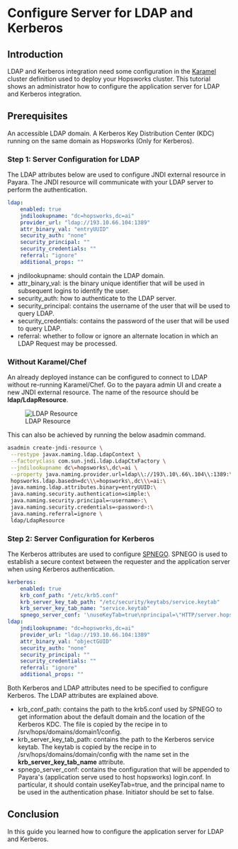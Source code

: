 # Configure Server for LDAP and Kerberos

## Introduction
LDAP and Kerberos integration need some configuration in the [Karamel](https://github.com/logicalclocks/karamel-chef) 
cluster definition used to deploy your Hopsworks cluster. This tutorial shows an administrator how to configure the application
server for LDAP and Kerberos integration.

## Prerequisites
An accessible LDAP domain. 
A Kerberos Key Distribution Center (KDC) running on the same domain as Hopsworks (Only for Kerberos).

### Step 1: Server Configuration for LDAP

The LDAP attributes below are used to configure JNDI external resource in Payara. The JNDI resource will communicate 
with your LDAP server to perform the authentication.

```yaml
ldap:
    enabled: true
    jndilookupname: "dc=hopsworks,dc=ai"
    provider_url: "ldap://193.10.66.104:1389"
    attr_binary_val: "entryUUID"
    security_auth: "none"
    security_principal: ""
    security_credentials: ""
    referral: "ignore"
    additional_props: ""
```

- jndilookupname: should contain the LDAP domain.
- attr_binary_val: is the binary unique identifier that will be used in subsequent logins to identify the user.
- security_auth: how to authenticate to the LDAP server.
- security_principal: contains the username of the user that will be used to query LDAP.
- security_credentials: contains the password of the user that will be used to query LDAP.
- referral: whether to follow or ignore an alternate location in which an LDAP Request may be processed.

### Without Karamel/Chef
An already deployed instance can be configured to connect to LDAP without re-running Karamel/Chef. 
Go to the payara admin UI and create a new JNDI external resource. The name of the resource should be __ldap/LdapResource__. 

<figure>
  <img src="../../../../assets/images/admin/ldap/ldap-resource.png" alt="LDAP Resource" />
  <figcaption>LDAP Resource</figcaption>
</figure>

This can also be achieved by running the below asadmin command.

```bash
asadmin create-jndi-resource \
 --restype javax.naming.ldap.LdapContext \
 --factoryclass com.sun.jndi.ldap.LdapCtxFactory \
 --jndilookupname dc\=hopsworks\,dc\=ai \
 --property java.naming.provider.url=ldap\\://193\.10\.66\.104\\:1389:\
 hopsworks.ldap.basedn=dc\\\=hopsworks\,dc\\\=ai:\
 java.naming.ldap.attributes.binary=entryUUID:\
 java.naming.security.authentication=simple:\
 java.naming.security.principal=<username>:\
 java.naming.security.credentials=<password>:\
 java.naming.referral=ignore \
 ldap/LdapResource
```

### Step 2: Server Configuration for Kerberos

The Kerberos attributes are used to configure [SPNEGO](http://spnego.sourceforge.net/).
SPNEGO is used to establish a secure context between the requester and the application server when using Kerberos 
authentication.  

```yaml
kerberos:
    enabled: true
    krb_conf_path: "/etc/krb5.conf"
    krb_server_key_tab_path: "/etc/security/keytabs/service.keytab"
    krb_server_key_tab_name: "service.keytab"
    spnego_server_conf: '\nuseKeyTab=true\nprincipal=\"HTTP/server.hopsworks.ai@HOPSWORKS.AI\"\nstoreKey=true\nisInitiator=false'
ldap:
    jndilookupname: "dc=hopsworks,dc=ai"
    provider_url: "ldap://193.10.66.104:1389"
    attr_binary_val: "objectGUID"
    security_auth: "none"
    security_principal: ""
    security_credentials: ""
    referral: "ignore"
    additional_props: ""
```

Both Kerberos and LDAP attributes need to be specified to configure Kerberos. The LDAP attributes are explained above.

- krb_conf_path: contains the path to the krb5.conf used by SPNEGO to get information about the default domain and the 
  location of the Kerberos KDC. The file is copied by the recipe in to /srv/hops/domains/domain1/config.
- krb_server_key_tab_path: contains the path to the Kerberos service keytab. The keytab is copied by the recipe in to
  /srv/hops/domains/domain/config with the name set in the **krb_server_key_tab_name** attribute.
- spnego_server_conf: contains the configuration that will be appended to Payara's (application serve used to host hopsworks) 
  login.conf. In particular, it should contain useKeyTab=true, and the principal name to be used in the authentication phase. 
  Initiator should be set to false.

## Conclusion
In this guide you learned how to configure the application server for LDAP and Kerberos.
